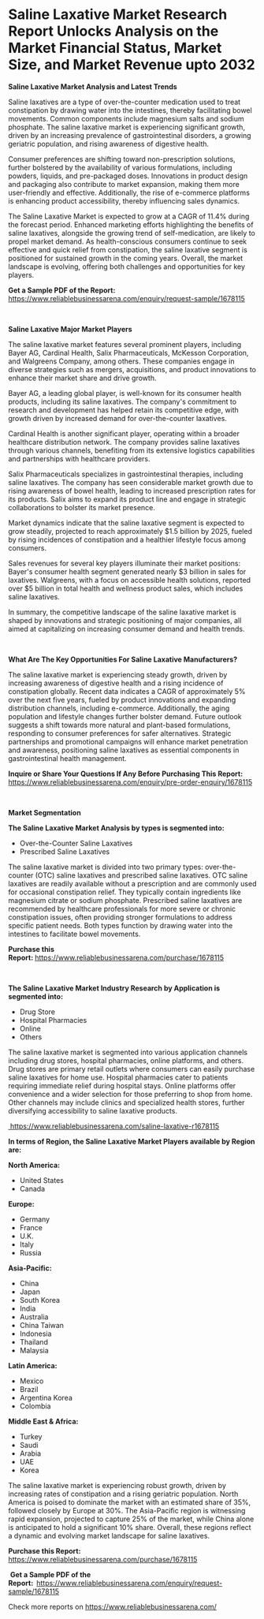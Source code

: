 <p><h1>Saline Laxative Market Research Report Unlocks Analysis on the Market Financial Status, Market Size, and Market Revenue upto 2032</h1></p><p><strong>Saline Laxative Market Analysis and Latest Trends</strong></p>
<p><p>Saline laxatives are a type of over-the-counter medication used to treat constipation by drawing water into the intestines, thereby facilitating bowel movements. Common components include magnesium salts and sodium phosphate. The saline laxative market is experiencing significant growth, driven by an increasing prevalence of gastrointestinal disorders, a growing geriatric population, and rising awareness of digestive health. </p><p>Consumer preferences are shifting toward non-prescription solutions, further bolstered by the availability of various formulations, including powders, liquids, and pre-packaged doses. Innovations in product design and packaging also contribute to market expansion, making them more user-friendly and effective. Additionally, the rise of e-commerce platforms is enhancing product accessibility, thereby influencing sales dynamics.</p><p>The Saline Laxative Market is expected to grow at a CAGR of 11.4% during the forecast period. Enhanced marketing efforts highlighting the benefits of saline laxatives, alongside the growing trend of self-medication, are likely to propel market demand. As health-conscious consumers continue to seek effective and quick relief from constipation, the saline laxative segment is positioned for sustained growth in the coming years. Overall, the market landscape is evolving, offering both challenges and opportunities for key players.</p></p>
<p><strong>Get a Sample PDF of the Report:&nbsp;</strong> <a href="https://www.reliablebusinessarena.com/enquiry/request-sample/1678115?utm_campaign=2527&utm_medium=2&utm_source=Github&utm_content=ia&utm_term=08032025&utm_id=saline-laxative">https://www.reliablebusinessarena.com/enquiry/request-sample/1678115</a></p>
<p>&nbsp;</p>
<p><strong>Saline Laxative Major Market Players</strong></p>
<p><p>The saline laxative market features several prominent players, including Bayer AG, Cardinal Health, Salix Pharmaceuticals, McKesson Corporation, and Walgreens Company, among others. These companies engage in diverse strategies such as mergers, acquisitions, and product innovations to enhance their market share and drive growth.</p><p>Bayer AG, a leading global player, is well-known for its consumer health products, including its saline laxatives. The company's commitment to research and development has helped retain its competitive edge, with growth driven by increased demand for over-the-counter laxatives.</p><p>Cardinal Health is another significant player, operating within a broader healthcare distribution network. The company provides saline laxatives through various channels, benefiting from its extensive logistics capabilities and partnerships with healthcare providers.</p><p>Salix Pharmaceuticals specializes in gastrointestinal therapies, including saline laxatives. The company has seen considerable market growth due to rising awareness of bowel health, leading to increased prescription rates for its products. Salix aims to expand its product line and engage in strategic collaborations to bolster its market presence.</p><p>Market dynamics indicate that the saline laxative segment is expected to grow steadily, projected to reach approximately $1.5 billion by 2025, fueled by rising incidences of constipation and a healthier lifestyle focus among consumers. </p><p>Sales revenues for several key players illuminate their market positions: Bayer's consumer health segment generated nearly $3 billion in sales for laxatives. Walgreens, with a focus on accessible health solutions, reported over $5 billion in total health and wellness product sales, which includes saline laxatives.</p><p>In summary, the competitive landscape of the saline laxative market is shaped by innovations and strategic positioning of major companies, all aimed at capitalizing on increasing consumer demand and health trends.</p></p>
<p>&nbsp;</p>
<p><strong>What Are The Key Opportunities For Saline Laxative Manufacturers?</strong></p>
<p><p>The saline laxative market is experiencing steady growth, driven by increasing awareness of digestive health and a rising incidence of constipation globally. Recent data indicates a CAGR of approximately 5% over the next five years, fueled by product innovations and expanding distribution channels, including e-commerce. Additionally, the aging population and lifestyle changes further bolster demand. Future outlook suggests a shift towards more natural and plant-based formulations, responding to consumer preferences for safer alternatives. Strategic partnerships and promotional campaigns will enhance market penetration and awareness, positioning saline laxatives as essential components in gastrointestinal health management.</p></p>
<p><strong>Inquire or Share Your Questions If Any Before Purchasing This Report:</strong> <a href="https://www.reliablebusinessarena.com/enquiry/pre-order-enquiry/1678115?utm_campaign=2527&utm_medium=2&utm_source=Github&utm_content=ia&utm_term=08032025&utm_id=saline-laxative">https://www.reliablebusinessarena.com/enquiry/pre-order-enquiry/1678115</a></p>
<p>&nbsp;</p>
<p><strong>Market Segmentation</strong></p>
<p><strong>The Saline Laxative Market Analysis by types is segmented into:</strong></p>
<p><ul><li>Over-the-Counter Saline Laxatives</li><li>Prescribed Saline Laxatives</li></ul></p>
<p><p>The saline laxative market is divided into two primary types: over-the-counter (OTC) saline laxatives and prescribed saline laxatives. OTC saline laxatives are readily available without a prescription and are commonly used for occasional constipation relief. They typically contain ingredients like magnesium citrate or sodium phosphate. Prescribed saline laxatives are recommended by healthcare professionals for more severe or chronic constipation issues, often providing stronger formulations to address specific patient needs. Both types function by drawing water into the intestines to facilitate bowel movements.</p></p>
<p><strong>Purchase this Report:&nbsp;</strong><a href="https://www.reliablebusinessarena.com/purchase/1678115?utm_campaign=2527&utm_medium=2&utm_source=Github&utm_content=ia&utm_term=08032025&utm_id=saline-laxative">https://www.reliablebusinessarena.com/purchase/1678115</a></p>
<p>&nbsp;</p>
<p><strong>The Saline Laxative Market Industry Research by Application is segmented into:</strong></p>
<p><ul><li>Drug Store</li><li>Hospital Pharmacies</li><li>Online</li><li>Others</li></ul></p>
<p><p>The saline laxative market is segmented into various application channels including drug stores, hospital pharmacies, online platforms, and others. Drug stores are primary retail outlets where consumers can easily purchase saline laxatives for home use. Hospital pharmacies cater to patients requiring immediate relief during hospital stays. Online platforms offer convenience and a wider selection for those preferring to shop from home. Other channels may include clinics and specialized health stores, further diversifying accessibility to saline laxative products.</p></p>
<p><a href="https://www.reliablebusinessarena.com/saline-laxative-r1678115?utm_campaign=2527&utm_medium=2&utm_source=Github&utm_content=ia&utm_term=08032025&utm_id=saline-laxative">&nbsp;https://www.reliablebusinessarena.com/saline-laxative-r1678115</a></p>
<p><strong>In terms of Region, the Saline Laxative Market Players available by Region are:</strong></p>
<p>
    <p> <strong> North America: </strong>
        <ul>
            <li>United States</li>
            <li>Canada</li>
        </ul>
        </p> 
    <p> <strong> Europe: </strong>
        <ul>
            <li>Germany</li>
            <li>France</li>
            <li>U.K.</li>
            <li>Italy</li>
            <li>Russia</li>
        </ul>
        </p> 
    <p> <strong> Asia-Pacific: </strong>
        <ul>
            <li>China</li>
            <li>Japan</li>
            <li>South Korea</li>
            <li>India</li>
            <li>Australia</li>
            <li>China Taiwan</li>
            <li>Indonesia</li>
            <li>Thailand</li>
            <li>Malaysia</li>
        </ul>
        </p> 
    <p> <strong> Latin America: </strong>
        <ul>
            <li>Mexico</li>
            <li>Brazil</li>
            <li>Argentina Korea</li>
            <li>Colombia</li>
        </ul>
        </p> 
    <p> <strong> Middle East & Africa: </strong>
        <ul>
            <li>Turkey</li>
            <li>Saudi</li>
            <li>Arabia</li>
            <li>UAE</li>
            <li>Korea</li>
        </ul>
    </p>
    </p>
<p><p>The saline laxative market is experiencing robust growth, driven by increasing rates of constipation and a rising geriatric population. North America is poised to dominate the market with an estimated share of 35%, followed closely by Europe at 30%. The Asia-Pacific region is witnessing rapid expansion, projected to capture 25% of the market, while China alone is anticipated to hold a significant 10% share. Overall, these regions reflect a dynamic and evolving market landscape for saline laxatives.</p></p>
<p><strong>Purchase this Report: </strong><a href="https://www.reliablebusinessarena.com/purchase/1678115?utm_campaign=2527&utm_medium=2&utm_source=Github&utm_content=ia&utm_term=08032025&utm_id=saline-laxative">https://www.reliablebusinessarena.com/purchase/1678115</a></p>
<p>&nbsp;<strong>Get a Sample PDF of the Report:&nbsp;&nbsp;</strong><a href="https://www.reliablebusinessarena.com/enquiry/request-sample/1678115?utm_campaign=2527&utm_medium=2&utm_source=Github&utm_content=ia&utm_term=08032025&utm_id=saline-laxative">https://www.reliablebusinessarena.com/enquiry/request-sample/1678115</a></p>
<p><strong></strong></p>
<p>Check more reports on <a href="https://www.reliablebusinessarena.com/?utm_campaign=2527&utm_medium=2&utm_source=Github&utm_content=ia&utm_term=08032025&utm_id=saline-laxative">https://www.reliablebusinessarena.com/</a></p>